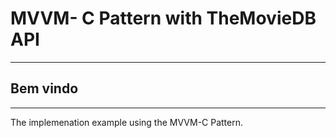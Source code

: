 # MVVM- C Pattern with TheMovieDB API

---

## Bem vindo

---

The implemenation example using the MVVM-C Pattern.



